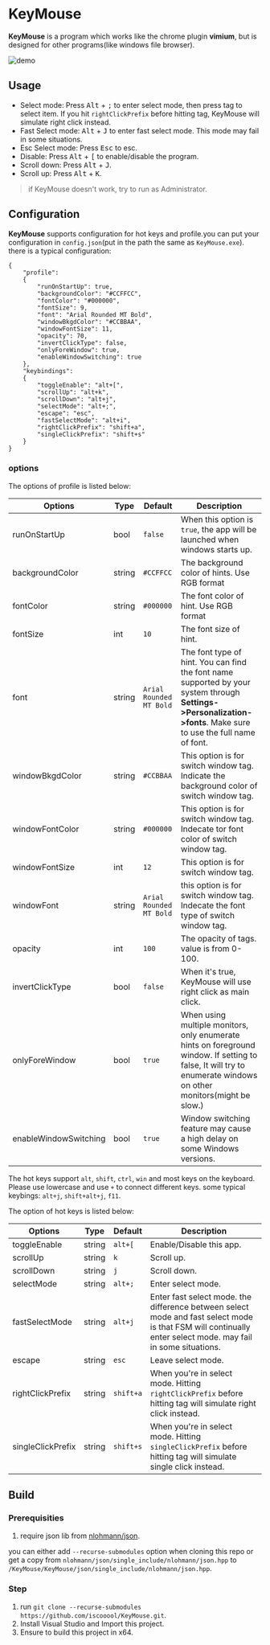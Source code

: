 # KeyMouse
**KeyMouse** is a program which works like the chrome plugin **vimium**, but is designed for other programs(like windows file browser).

![demo](https://i.imgur.com/HxaxNYu.gif)

## Usage

- Select mode: Press <kbd>Alt</kbd> + <kbd>;</kbd> to enter select mode, then press tag to select item. If you hit `rightClickPrefix` before hitting tag, KeyMouse will simulate right click instead.
- Fast Select mode: <kbd>Alt</kbd> + <kbd>J</kbd> to enter fast select mode. This mode may fail in some situations.
- Esc Select mode: Press <kbd>Esc</kbd> to esc.
- Disable: Press <kbd>Alt</kbd> + <kbd>[</kbd> to enable/disable the program.
- Scroll down: Press <kbd>Alt</kbd> + <kbd>J</kbd>.
- Scroll up: Press <kbd>Alt</kbd> + <kbd>K</kbd>.

> if KeyMouse doesn't work, try to run as Administrator.

## Configuration
**KeyMouse** supports configuration for hot keys and profile.you can put your configuration in `config.json`(put in the path the same as `KeyMouse.exe`). there is a typical configuration:
```
{
    "profile":
    {
        "runOnStartUp": true,
        "backgroundColor": "#CCFFCC",
        "fontColor": "#000000",
        "fontSize": 9,
        "font": "Arial Rounded MT Bold",
        "windowBkgdColor": "#CCBBAA",
        "windowFontSize": 11,
        "opacity": 70,
        "invertClickType": false,
        "onlyForeWindow": true,
        "enableWindowSwitching": true
    },
    "keybindings":
    {
        "toggleEnable": "alt+[",
        "scrollUp": "alt+k",
        "scrollDown": "alt+j",
        "selectMode": "alt+;",
        "escape": "esc",
        "fastSelectMode": "alt+i",
        "rightClickPrefix": "shift+a",
        "singleClickPrefix": "shift+s"
    }
}
```
### options
The options of profile is listed below:

| Options       | Type           | Default  | Description|
| ------------- | ------------- | ----------- |----------|
| runOnStartUp | bool | `false` |When this option is `true`, the app will be launched when windows starts up.|
| backgroundColor| string| `#CCFFCC` |The background color of hints. Use RGB format|
| fontColor| string| `#000000` |The font color of hint. Use RGB format|
| fontSize| int| `10`| The font size of hint. |
| font| string| `Arial Rounded MT Bold`| The font type of hint. You can find the font name supported by your system through **Settings->Personalization->fonts**. Make sure to use the full name of font.|
| windowBkgdColor| string| `#CCBBAA`| This option is for switch window tag. Indicate the background color of switch window tag.|
| windowFontColor| string| `#000000`| This option is for switch window tag. Indecate tor font color of switch window tag.|
| windowFontSize| int| `12`| This option is for switch window tag.|
| windowFont| string| `Arial Rounded MT Bold`| this option is for switch window tag. Indecate the font type of switch window tag.|
| opacity| int| `100`| The opacity of tags. value is from 0-100.|
| invertClickType| bool| `false`| When it's true, KeyMouse will use right click as main click.|
| onlyForeWindow| bool| `true`| When using multiple monitors, only enumerate hints on foreground window. If setting to false, It will try to enumerate windows on other monitors(might be slow.)|
| enableWindowSwitching| bool| `true`| Window switching feature may cause a high delay on some Windows versions.|

The hot keys support `alt`, `shift`, `ctrl`, `win` and most keys on the keyboard. Please use lowercase and use `+` to connect different keys. some typical keybings: `alt+j`, `shift+alt+j`, `f11`.

The option of hot keys is listed below:

| Options       | Type           | Default  | Description|
| ------------- | ------------- | ----------- |----------|
| toggleEnable| string| `alt+[`| Enable/Disable this app.|
| scrollUp| string| `k`| Scroll up.|
| scrollDown| string| `j`| Scroll down.|
| selectMode| string| `alt+;`| Enter select mode.|
| fastSelectMode| string| `alt+j`| Enter fast select mode. the difference between select mode and fast select mode is that FSM will continually enter select mode. may fail in some situations.|
|escape| string| `esc`| Leave select mode.|
|rightClickPrefix| string| `shift+a`| When you're in select mode. Hitting `rightClickPrefix` before hitting tag will simulate right click instead.|
|singleClickPrefix| string| `shift+s`| When you're in select mode. Hitting `singleClickPrefix` before hitting tag will simulate single click instead.|


## Build
### Prerequisities
1. require json lib from [nlohmann/json](https://github.com/nlohmann/json).

you can either add `--recurse-submodules` option when cloning this repo or get a copy from `nlohmann/json/single_include/nlohmann/json.hpp` to `/KeyMouse/KeyMouse/json/single_include/nlohmann/json.hpp`.
### Step
1. run `git clone --recurse-submodules https://github.com/iscooool/KeyMouse.git`.
2. Install Visual Studio and Import this project.
3. Ensure to build this project in x64.

